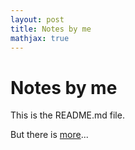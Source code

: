 ```yaml
---
layout: post
title: Notes by me
mathjax: true
---
```


# Notes by me

This is the README.md file.

But there is [more](docs/)...
